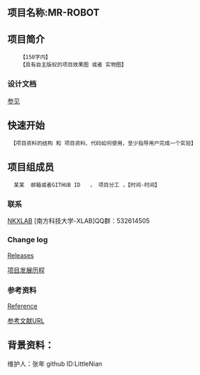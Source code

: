 ## 项目名称:MR-ROBOT
## 项目简介
        【150字内】
        【具有自主版权的项目效果图 或者 实物图】

### 设计文档 ###
[参见](https://github.com/SUSTC-XLAB/MR-ROBOT/wiki)

## 快速开始
     【项目资料的结构 和 项目资料、代码如何使用，至少指导用户完成一个实验】

## 项目组成员
      某某  邮箱或者GITHUB ID   ， 项目分工 ，【时间-时间】
### 联系 ###
[NKXLAB](https://github.com/NKXLAB)
    [南方科技大学-XLAB]QQ群：532614505
    
### Change log ###

[Releases](https://github.com/SUSTC-XLAB/MR-ROBOT/releases)
   
[项目发展历程](https://github.com/SUSTC-XLAB/MR-ROBOT/wiki/History) 
    
### 参考资料 ###
[Reference](https://github.com/SUSTC-XLAB/MR-ROBOT/wiki/Reference)
  
[参考文献URL](https://github.com/SUSTC-XLAB/MR-ROBOT/wiki/参考文献URL)
## 背景资料：
维护人：张年
github ID:LittleNian
